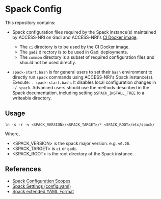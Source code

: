 # Spack Config

This repository contains:

* Spack configuration files required by the Spack instance(s) maintained by ACCESS-NRI on Gadi and ACCESS-NRI's [CI Docker image](https://github.com/ACCESS-NRI/build-ci/).
  * The `ci` directory is to be used by the CI Docker image.
  * The `gadi` directory is to be used in Gadi deployments.
  * The `common` directory is a subset of required configuration files and should not be used directly.

* `spack-start.bash` is for general users to set their `bash` environment to directly run `spack` commands using ACCESS-NRI's Spack instance(s). Execute: `. spack-start.bash`. It disables local configuration changes in `~/.spack`. Advanced users should use the methods described in the Spack documentation, including setting `$SPACK_INSTALL_TREE` to a writeable directory.

## Usage

`ln -s -r -v <SPACK_VERSION>/<SPACK_TARGET>/* <SPACK_ROOT>/etc/spack/`

Where,
* <SPACK_VERSION> is the spack major version. e.g. `v0.20`.
* <SPACK_TARGET> is `ci` or `gadi`.
* <SPACK_ROOT> is the root directory of the Spack instance.

## References

* [Spack Configuration Scopes](https://spack.readthedocs.io/en/latest/configuration.html#configuration-scopes)
* [Spack Settings (config.yaml)](https://spack.readthedocs.io/en/latest/config_yaml.html)
* [Spack extended YAML Format](https://spack-tutorial.readthedocs.io/en/latest/tutorial_configuration.html#yaml-format)
